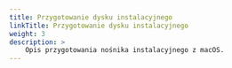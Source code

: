 ```yaml
---
title: Przygotowanie dysku instalacyjnego
linkTitle: Przygotowanie dysku instalacyjnego
weight: 3
description: >
    Opis przygotowania nośnika instalacyjnego z macOS.
---
```


